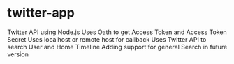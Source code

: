 # twitter-app
Twitter API using Node.js 
Uses Oath to get Access Token and Access Token Secret
Uses localhost or remote host for callback
Uses Twitter API to search User and Home Timeline
Adding support for general Search in future version


